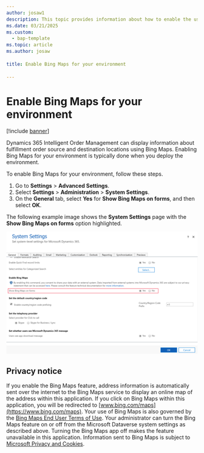 ```yaml
---
author: josaw1
description: This topic provides information about how to enable the use of Bing Maps for your Dynamics 365 Intelligent Order Management environment.
ms.date: 03/21/2025
ms.custom: 
  - bap-template
ms.topic: article
ms.author: josaw

title: Enable Bing Maps for your environment

---
```



# Enable Bing Maps for your environment

[!include [banner](includes/banner.md)]


Dynamics 365 Intelligent Order Management can display information about fulfillment order source and destination locations using Bing Maps. Enabling Bing Maps for your environment is typically done when you deploy the environment. 

To enable Bing Maps for your environment, follow these steps.

1.	Go to **Settings** > **Advanced Settings**.
2.	Select **Settings** > **Administration** > **System Settings**.
3.	On the **General** tab, select **Yes** for **Show Bing Maps on forms**, and then select **OK**.

The following example image shows the **System Settings** page with the **Show Bing Maps on forms** option highlighted.

![System Setting page with Show Bing Maps on forms option highlighted.](media/system-settings-show-bing-maps.png)

## Privacy notice
If you enable the Bing Maps feature, address information is automatically sent over the internet to the Bing Maps service to display an online map of the address within this application. If you click on Bing Maps within this application, you will be redirected to [www.bing.com/maps](https://www.bing.com/maps). Your use of Bing Maps is also governed by the [Bing Maps End User Terms of Use](https://go.microsoft.com/?linkid=9710837). Your administrator can turn the Bing Maps feature on or off from the Microsoft Dataverse system settings as described above.  Turning the Bing Maps app off makes the feature unavailable in this application. Information sent to Bing Maps is subject to [Microsoft Privacy and Cookies](https://go.microsoft.com/fwlink/p/?linkid=521839).
